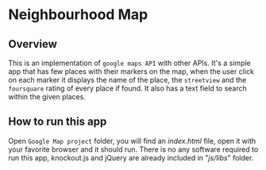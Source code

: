 # Neighbourhood Map
## Overview
This is an implementation of `google maps API` with other APIs. It's a simple app that has few places with their markers on the map,  when the user click on each marker it displays the name of the place, the `streetview` and the `foursquare` rating of every place if found.
It also has a text field to search within the given places.

## How to run this app
Open `Google Map project` folder, you will find an _index.html_ file, open it with your favorite browser and it should run. There is no any software required to run this app, knockout.js and jQuery are already included in "_js/libs_" folder.
